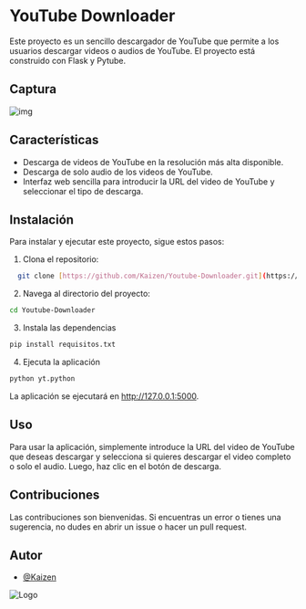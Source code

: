 
# YouTube Downloader

Este proyecto es un sencillo descargador de YouTube que permite a los usuarios descargar videos o audios de YouTube. El proyecto está construido con Flask y Pytube.


## Captura

![img](https://i.imgur.com/vwr9ZbM.png[/img])
## Características

- Descarga de videos de YouTube en la resolución más alta disponible.
- Descarga de solo audio de los videos de YouTube.
- Interfaz web sencilla para introducir la URL del video de YouTube y seleccionar el tipo de descarga.



## Instalación

Para instalar y ejecutar este proyecto, sigue estos pasos:

1. Clona el repositorio:

```bash
  git clone [https://github.com/Kaizen/Youtube-Downloader.git](https://github.com/LuizXR17/Descargador-de-Youtube/tree/main/Youtube%20Downloader)
```

2. Navega al directorio del proyecto:

```bash
cd Youtube-Downloader
```

3. Instala las dependencias
```bash
pip install requisitos.txt
```

4. Ejecuta la aplicación
```bash
python yt.python
```

La aplicación se ejecutará en http://127.0.0.1:5000.
## Uso

Para usar la aplicación, simplemente introduce la URL del video de YouTube que deseas descargar y selecciona si quieres descargar el video completo o solo el audio. Luego, haz clic en el botón de descarga.
## Contribuciones

Las contribuciones son bienvenidas. Si encuentras un error o tienes una sugerencia, no dudes en abrir un issue o hacer un pull request.


## Autor

- [@Kaizen](https://github.com/LuizXR17)


![Logo](https://i.imgur.com/BtDH18Q.png[/img])

